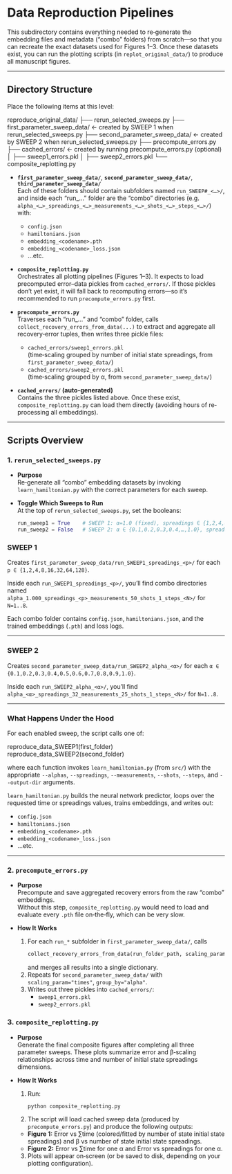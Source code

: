 # Data Reproduction Pipelines

This subdirectory contains everything needed to re‐generate the embedding files and metadata (“combo” folders) from scratch—so that you can recreate the exact datasets used for Figures 1–3. Once these datasets exist, you can run the plotting scripts (in `replot_original_data/`) to produce all manuscript figures.

---

## Directory Structure

Place the following items at this level:

reproduce_original_data/
├── rerun_selected_sweeps.py
├── first_parameter_sweep_data/     ← created by SWEEP 1 when rerun_selected_sweeps.py
├── second_parameter_sweep_data/    ← created by SWEEP 2 when rerun_selected_sweeps.py
├── precompute_errors.py
├── cached_errors/                  ← created by running precompute_errors.py (optional)
│   ├── sweep1_errors.pkl
│   ├── sweep2_errors.pkl
└── composite_replotting.py

- **`first_parameter_sweep_data/`**, **`second_parameter_sweep_data/`**, **`third_parameter_sweep_data/`**  
  Each of these folders should contain subfolders named `run_SWEEP#_<…>/`, and inside each “run_…” folder are the “combo” directories (e.g. `alpha_<…>_spreadings_<…>_measurements_<…>_shots_<…>_steps_<…>/`) with:
  - `config.json`
  - `hamiltonians.json`
  - `embedding_<codename>.pth`
  - `embedding_<codename>_loss.json`
  - …etc.

- **`composite_replotting.py`**  
  Orchestrates all plotting pipelines (Figures 1–3). It expects to load precomputed error–data pickles from `cached_errors/`. If those pickles don’t yet exist, it will fall back to recomputing errors—so it’s recommended to run `precompute_errors.py` first.

- **`precompute_errors.py`**  
  Traverses each “run_…” and “combo” folder, calls `collect_recovery_errors_from_data(...)` to extract and aggregate all recovery‐error tuples, then writes three pickle files:
  - `cached_errors/sweep1_errors.pkl`  
    (time‐scaling grouped by number of initial state spreadings, from `first_parameter_sweep_data/`)
  - `cached_errors/sweep2_errors.pkl`  
    (time‐scaling grouped by α, from `second_parameter_sweep_data/`)

- **`cached_errors/` (auto‐generated)**  
  Contains the three pickles listed above. Once these exist, `composite_replotting.py` can load them directly (avoiding hours of re‐processing all embeddings).

---

## Scripts Overview

### 1. `rerun_selected_sweeps.py`

- **Purpose**  
  Re‐generate all “combo” embedding datasets by invoking `learn_hamiltonian.py` with the correct parameters for each sweep.

- **Toggle Which Sweeps to Run**  
  At the top of `rerun_selected_sweeps.py`, set the booleans:
  ```python
  run_sweep1 = True    # SWEEP 1: α=1.0 (fixed), spreadings ∈ {1,2,4,8,16,32,64,128}, measurements=50, shots=1, steps=1..8
  run_sweep2 = False   # SWEEP 2: α ∈ {0.1,0.2,0.3,0.4,…,1.0}, spreadings=50 (fixed), measurements=25, shots=1, steps=1..8

### SWEEP 1

Creates `first_parameter_sweep_data/run_SWEEP1_spreadings_<p>/` for each `p ∈ {1,2,4,8,16,32,64,128}`.

Inside each `run_SWEEP1_spreadings_<p>/`, you’ll find combo directories named  
`alpha_1.000_spreadings_<p>_measurements_50_shots_1_steps_<N>/` for `N=1..8`.

Each combo folder contains `config.json`, `hamiltonians.json`, and the trained embeddings (`.pth`) and loss logs.

---

### SWEEP 2

Creates `second_parameter_sweep_data/run_SWEEP2_alpha_<α>/` for each `α ∈ {0.1,0.2,0.3,0.4,0.5,0.6,0.7,0.8,0.9,1.0}`.

Inside each `run_SWEEP2_alpha_<α>/`, you’ll find  
`alpha_<α>_spreadings_32_measurements_25_shots_1_steps_<N>/` for `N=1..8`.

---


### What Happens Under the Hood

For each enabled sweep, the script calls one of:

reproduce_data_SWEEP1(first_folder)
reproduce_data_SWEEP2(second_folder)


where each function invokes `learn_hamiltonian.py` (from `src/`) with the appropriate `--alphas`, `--spreadings`, `--measurements`, `--shots`, `--steps`, and `--output-dir` arguments.

`learn_hamiltonian.py` builds the neural network predictor, loops over the requested time or spreadings values, trains embeddings, and writes out:

- `config.json`
- `hamiltonians.json`
- `embedding_<codename>.pth`
- `embedding_<codename>_loss.json`
- …etc.

---

### 2. `precompute_errors.py`

- **Purpose**  
  Precompute and save aggregated recovery errors from the raw “combo” embeddings.  
  Without this step, `composite_replotting.py` would need to load and evaluate every `.pth` file on‐the‐fly, which can be very slow.

- **How It Works**  
  1. For each `run_*` subfolder in `first_parameter_sweep_data/`, calls  
     ```python
     collect_recovery_errors_from_data(run_folder_path, scaling_param="times", group_by="spreadings")
     ```  
     and merges all results into a single dictionary.  
  2. Repeats for `second_parameter_sweep_data/` with `scaling_param="times"`, `group_by="alpha"`.  
  3. Writes out three pickles into `cached_errors/`:  
     - `sweep1_errors.pkl`  
     - `sweep2_errors.pkl`  



### 3. `composite_replotting.py`

- **Purpose**  
  Generate the final composite figures after completing all three parameter sweeps. These plots summarize error and β‐scaling relationships across time and number of initial state spreadings dimensions.

- **How It Works**    
  1. Run:
     ```bash
     python composite_replotting.py
     ```  
  2. The script will load cached sweep data (produced by `precompute_errors.py`) and produce the following outputs:  
   - **Figure 1:** Error vs ∑time (colored/fitted by number of state initial state spreadings) and β vs number of state initial state spreadings.  
   - **Figure 2:** Error vs ∑time for one α and Error vs spreadings for one α.  
 
  3. Plots will appear on‐screen (or be saved to disk, depending on your plotting configuration).

